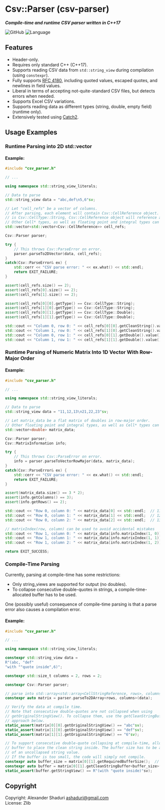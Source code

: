 # Csv::Parser (csv-parser)
***Compile-time and runtime CSV parser written in C++17***

![GitHub](https://img.shields.io/github/license/ashaduri/csv-parser)
![Language](https://img.shields.io/badge/language-ISO%20C++17-blue)


## Features
- Header-only.
- Requires only standard C++ (C++17).
- Supports reading CSV data from `std::string_view` during compilation (using `constexpr`).
- Fully supports [RFC 4180](https://www.ietf.org/rfc/rfc4180.txt), including quoted values, escaped quotes, and newlines in field values.
- Liberal in terms of accepting not-quite-standard CSV files, but detects errors when needed.
- Supports Excel CSV variations.
- Supports reading data as different types (string, double, empty field) (runtime only).
- Extensively tested using [Catch2](https://github.com/catchorg/Catch2).

## Usage Examples

### Runtime Parsing into 2D std::vector

#### Example:

``` C++
#include "csv_parser.h"

// ...

using namespace std::string_view_literals;

// Data to parse
std::string_view data = "abc,def\n5,6"sv;

// Let "cell_refs" be a vector of columns.
// After parsing, each element will contain Csv::CellReference object. If the cell data type
// is Csv::CellType::String, Csv::CellReference object will reference a part of the original data.
// Other Cell* types, as well as floating point and integral types can also be used here.
std::vector<std::vector<Csv::CellReference>> cell_refs;

Csv::Parser parser;

try {
    // This throws Csv::ParseError on error.
    parser.parseTo2DVector(data, cell_refs);
}
catch(Csv::ParseError& ex) {
    std::cerr << "CSV parse error: " << ex.what() << std::endl;
    return EXIT_FAILURE;
}

assert(cell_refs.size() == 2);
assert(cell_refs[0].size() == 2);
assert(cell_refs[1].size() == 2);

assert(cell_refs[0][0].getType() == Csv::CellType::String);
assert(cell_refs[1][0].getType() == Csv::CellType::String);
assert(cell_refs[0][1].getType() == Csv::CellType::Double);
assert(cell_refs[1][1].getType() == Csv::CellType::Double);

std::cout << "Column 0, row 0: " << cell_refs[0][0].getCleanString().value() << std::endl;  // abc
std::cout << "Column 1, row 0: " << cell_refs[1][0].getCleanString().value() << std::endl;  // def
std::cout << "Column 0, row 1: " << cell_refs[0][1].getDouble().value() << std::endl;  // 5
std::cout << "Column 1, row 1: " << cell_refs[1][1].getDouble().value() << std::endl;  // 6
```

### Runtime Parsing of Numeric Matrix Into 1D Vector With Row-Major Order 

#### Example:

``` C++
#include "csv_parser.h"

// ...

using namespace std::string_view_literals;

// Data to parse
std::string_view data = "11,12,13\n21,22,23"sv;

// Let matrix_data be a flat matrix of doubles in row-major order.
// Other floating point and integral types, as well as Cell* types can also be used here.
std::vector<double> matrix_data;

Csv::Parser parser;
Csv::MatrixInformation info;

try {
    // This throws Csv::ParseError on error.
    info = parser.parseToVectorRowMajor(data, matrix_data);
}
catch(Csv::ParseError& ex) {
    std::cerr << "CSV parse error: " << ex.what() << std::endl;
    return EXIT_FAILURE;
}

assert(matrix_data.size() == 3 * 2);
assert(info.getColumns() == 3);
assert(info.getRows() == 2);

std::cout << "Row 0, column 0: " << matrix_data[0] << std::endl;  // 11
std::cout << "Row 0, column 1: " << matrix_data[1] << std::endl;  // 12
std::cout << "Row 0, column 2: " << matrix_data[2] << std::endl;  // 13

// matrixIndex(row, column) can be used to avoid accidental mistakes
std::cout << "Row 1, column 0: " << matrix_data[info.matrixIndex(1, 0)] << std::endl;  // 21
std::cout << "Row 1, column 1: " << matrix_data[info.matrixIndex(1, 1)] << std::endl;  // 22
std::cout << "Row 1, column 2: " << matrix_data[info.matrixIndex(1, 2)] << std::endl;  // 23

return EXIT_SUCCESS;
```

### Compile-Time Parsing

Currently, parsing at compile-time has some restrictions:
- Only string_views are supported for output (no doubles).
- To collapse consecutive double-quotes in strings, a compile-time-allocated buffer has to be used.

One (possibly useful) consequence of compile-time parsing is that a parse error also causes a compilation error. 

#### Example:
``` C++
#include "csv_parser.h"

// ...

using namespace std::string_view_literals;

constexpr std::string_view data =
R"(abc, "def"
"with ""quote inside",6)";

constexpr std::size_t columns = 2, rows = 2;

constexpr Csv::Parser parser;

// parse into std::array<std::array<CellStringReference, rows>, columns>
constexpr auto matrix = parser.parseTo2DArray<rows, columns>(data);

// Verify the data at compile time.
// Note that consecutive double-quotes are not collapsed when using
// getOriginalStringView(). To collapse them, use the getCleanStringBuffer()
// approach below.
static_assert(matrix[0][0].getOriginalStringView() == "abc"sv);
static_assert(matrix[1][0].getOriginalStringView() == "def"sv);
static_assert(matrix[1][1].getOriginalStringView() == "6"sv);

// To support consecutive double-quote collapsing at compile-time, allocate a compile-time
// buffer to place the clean string inside. The buffer size has to be at least that
// of an uncollapsed string value.
// If the buffer is too small, the code will simply not compile.
constexpr auto buffer_size = matrix[0][1].getRequiredBufferSize();  // uncollapsed size
constexpr auto buffer = matrix[0][1].getCleanStringBuffer<buffer_size>();
static_assert(buffer.getStringView() == R"(with "quote inside)"sv);
```


## Copyright

Copyright: Alexander Shaduri <ashaduri@gmail.com>   
License: Zlib
